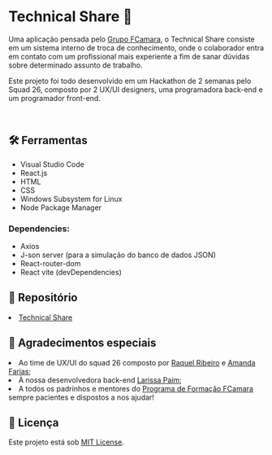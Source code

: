 <h1>Technical Share 🍊</h1>
<p>Uma aplicação pensada pelo <a href="https://www.fcamara.com.br">Grupo FCamara</a>, o Technical Share consiste em um sistema interno de troca de conhecimento, onde o colaborador entra em contato com um profissional mais experiente a fim de sanar dúvidas sobre determinado assunto de trabalho.</p>
<p>Este projeto foi todo desenvolvido em um Hackathon de 2 semanas pelo Squad 26, composto por 2 UX/UI designers, uma programadora back-end e um programador front-end.</p>
<br>
<h2>🛠️ Ferramentas</h2>
<ul>
  <li>Visual Studio Code</li>
  <li>React.js</li>
  <li>HTML</li>
  <li>CSS</li>
  <li>Windows Subsystem for Linux</li>
  <li>Node Package Manager</li>
  </ul>
  <h3>Dependencies:</h3>
  <ul>
  <li>Axios</li>
  <li>J-son server (para a simulação do banco de dados JSON)</li>
  <li>React-router-dom</li>
  <li>React vite (devDependencies)</li>
  </ul>
<h2>🎨 Repositório</h2>
<li><a href="https://www.figma.com/file/etWZacVuoLXDxf5XEXGqaQ/projeto-squad26?node-id=211%3A203">Technical Share</a></li>
<h2>🎁 Agradecimentos especiais</h2>
<li>Ao time de UX/UI do squad 26 composto por <a href="https://www.linkedin.com/in/raquel-ribeiro-810279196/">Raquel Ribeiro</a> e <a href="https://www.linkedin.com/in/amanda-farias-241553174/">Amanda Farias</a>;</li>
<li>À nossa desenvolvedora back-end <a href="https://github.com/laripaim">Larissa Paim</a>;</li>
<li>A todos os padrinhos e mentores do <a href="https://digital.fcamara.com.br/programadeformacao">Programa de Formação FCamara</a> sempre pacientes e dispostos a nos ajudar!</li>
<h2>📝 Licença</h2>
<p>Este projeto está sob <a href="https://github.com/marcelofgaraujo/projeto-frontend-squad26/blob/main/LICENSE">MIT License</a>.</p>
